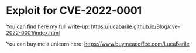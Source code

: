 # Exploit for CVE-2022-0001
You can find here my full write-up: https://lucabarile.github.io/Blog/cve-2022-0001/index.html

You can buy me a unicorn here: https://www.buymeacoffee.com/LucaBarile
